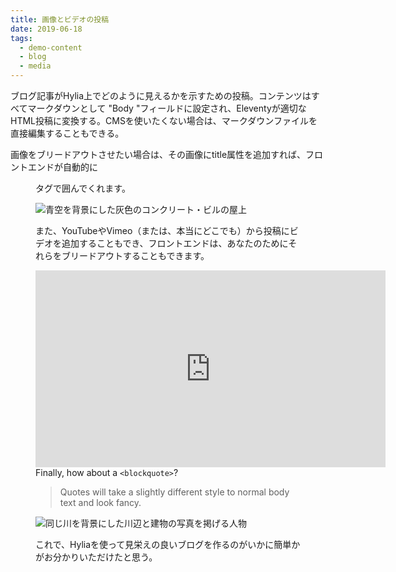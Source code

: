 ```yaml
---
title: 画像とビデオの投稿
date: 2019-06-18
tags:
  - demo-content
  - blog
  - media
---
```

ブログ記事がHylia上でどのように見えるかを示すための投稿。コンテンツはすべてマークダウンとして "Body "フィールドに設定され、Eleventyが適切なHTML投稿に変換する。CMSを使いたくない場合は、マークダウンファイルを直接編集することもできる。

画像をブリードアウトさせたい場合は、その画像にtitle属性を追加すれば、フロントエンドが自動的に<figure>タグで囲んでくれます。

![青空を背景にした灰色のコンクリート・ビルの屋上](/images/demo-image-1.jpg "最高のブルータリズム。Photo by Artificial Photography on Unsplash.")

また、YouTubeやVimeo（または、本当にどこでも）から投稿にビデオを追加することもでき、フロントエンドは、あなたのためにそれらをブリードアウトすることもできます。

<iframe width="560" height="315" src="https://www.youtube.com/embed/_38JDGnr0vA" frameborder="0" allow="accelerometer; autoplay; encrypted-media; gyroscope; picture-in-picture" allowfullscreen></iframe></iframe

Finally, how about a `<blockquote>`?

> Quotes will take a slightly different style to normal body text and look fancy.

![同じ川を背景にした川辺と建物の写真を掲げる人物](/images/demo-image-2.jpg "図とキャプションが必要な場合は、bodyフィールドの画像に'title'属性を追加することを忘れないでください - Photo by Kharytonova Antonina on Unsplash.")

これで、Hyliaを使って見栄えの良いブログを作るのがいかに簡単かがお分かりいただけたと思う。